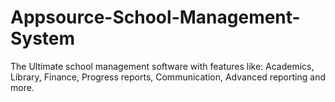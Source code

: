 # Appsource-School-Management-System
The Ultimate school management software with features like: Academics, Library, Finance, Progress reports, Communication, Advanced reporting and more.
